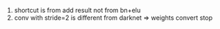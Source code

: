 1. shortcut is from add result not  from bn+elu
2. conv with stride=2 is different from darknet => weights convert stop
